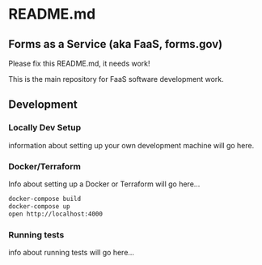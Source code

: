 # README.md
## Forms as a Service (aka FaaS, forms.gov)

Please fix this README.md, it needs work!

This is the main repository for FaaS software development work.

## Development

### Locally Dev Setup

information about setting up your own development machine will go here.

### Docker/Terraform

Info about setting up a Docker or Terraform will go here...

```sh
docker-compose build
docker-compose up
open http://localhost:4000
```

### Running tests

info about running tests will go here...

